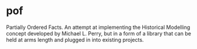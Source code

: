 # pof
Partially Ordered Facts. An attempt at implementing the Historical Modelling concept developed by Michael L. Perry, but in a form of a library that can be held at arms length and plugged in into existing projects. 
